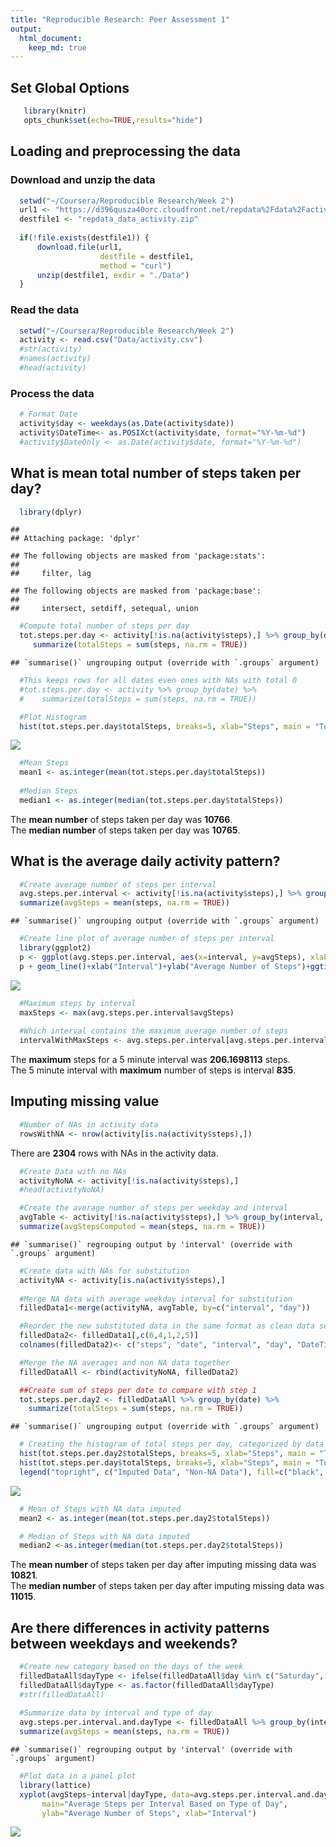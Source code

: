 ```yaml
---
title: "Reproducible Research: Peer Assessment 1"
output: 
  html_document:
    keep_md: true
---
```


## Set Global Options 

```r
   library(knitr)
   opts_chunk$set(echo=TRUE,results="hide")
```

## Loading and preprocessing the data

### Download and unzip the data


```r
  setwd("~/Coursera/Reproducible Research/Week 2")
  url1 <- "https://d396qusza40orc.cloudfront.net/repdata%2Fdata%2Factivity.zip"
  destfile1 <- "repdata_data_activity.zip"
  
  if(!file.exists(destfile1)) {
      download.file(url1, 
                    destfile = destfile1, 
                    method = "curl")
      unzip(destfile1, exdir = "./Data")
  }
```

### Read the data

```r
  setwd("~/Coursera/Reproducible Research/Week 2")
  activity <- read.csv("Data/activity.csv")
  #str(activity)
  #names(activity)
  #head(activity)
```

### Process the data

```r
  # Format Date
  activity$day <- weekdays(as.Date(activity$date))
  activity$DateTime<- as.POSIXct(activity$date, format="%Y-%m-%d")
  #activity$DateOnly <- as.Date(activity$date, format="%Y-%m-%d")
```

## What is mean total number of steps taken per day?

```r
  library(dplyr)
```

```
## 
## Attaching package: 'dplyr'
```

```
## The following objects are masked from 'package:stats':
## 
##     filter, lag
```

```
## The following objects are masked from 'package:base':
## 
##     intersect, setdiff, setequal, union
```

```r
  #Compute total number of steps per day
  tot.steps.per.day <- activity[!is.na(activity$steps),] %>% group_by(date) %>%
     summarize(totalSteps = sum(steps, na.rm = TRUE))
```

```
## `summarise()` ungrouping output (override with `.groups` argument)
```

```r
  #This keeps rows for all dates even ones with NAs with total 0
  #tot.steps.per.day <- activity %>% group_by(date) %>%
  #    summarize(totalSteps = sum(steps, na.rm = TRUE))
```


```r
  #Plot Histogram
  hist(tot.steps.per.day$totalSteps, breaks=5, xlab="Steps", main = "Total Steps per Day")
```

![](PA1_template_files/figure-html/plotHistogram-1.png)<!-- -->


```r
  #Mean Steps
  mean1 <- as.integer(mean(tot.steps.per.day$totalSteps))
  
  #Median Steps
  median1 <- as.integer(median(tot.steps.per.day$totalSteps))
```

The **mean number** of steps taken per day was **10766**.  
The **median number** of steps taken per day was **10765**.  

## What is the average daily activity pattern?


```r
  #Create average number of steps per interval
  avg.steps.per.interval <- activity[!is.na(activity$steps),] %>% group_by(interval) %>% 
  summarize(avgSteps = mean(steps, na.rm = TRUE))
```

```
## `summarise()` ungrouping output (override with `.groups` argument)
```


```r
  #Create line plot of average number of steps per interval
  library(ggplot2)
  p <- ggplot(avg.steps.per.interval, aes(x=interval, y=avgSteps), xlab = "Interval", ylab="Average Number of Steps")
  p + geom_line()+xlab("Interval")+ylab("Average Number of Steps")+ggtitle("Average Number of Steps per Interval")
```

![](PA1_template_files/figure-html/linePlot-1.png)<!-- -->


```r
  #Maximum steps by interval
  maxSteps <- max(avg.steps.per.interval$avgSteps)
  
  #Which interval contains the maximum average number of steps
  intervalWithMaxSteps <- avg.steps.per.interval[avg.steps.per.interval$avgSteps==maxSteps,1]
```

The **maximum** steps for a 5 minute interval was **206.1698113** steps.   
The 5 minute interval with **maximum** number of steps is interval **835**.  

## Imputing missing value


```r
  #Number of NAs in activity data
  rowsWithNA <- nrow(activity[is.na(activity$steps),])
```
There are **2304** rows with NAs in the activity data.  


```r
  #Create Data with no NAs
  activityNoNA <- activity[!is.na(activity$steps),]
  #head(activityNoNA)

  #Create the average number of steps per weekday and interval
  avgTable <- activity[!is.na(activity$steps),] %>% group_by(interval, day) %>%
  summarize(avgStepsComputed = mean(steps, na.rm = TRUE))
```

```
## `summarise()` regrouping output by 'interval' (override with `.groups` argument)
```

```r
  #Create data with NAs for substitution
  activityNA <- activity[is.na(activity$steps),]
  
  #Merge NA data with average weekday interval for substitution
  filledData1<-merge(activityNA, avgTable, by=c("interval", "day"))

  #Reorder the new substituted data in the same format as clean data set
  filledData2<- filledData1[,c(6,4,1,2,5)]
  colnames(filledData2)<- c("steps", "date", "interval", "day", "DateTime")

  #Merge the NA averages and non NA data together
  filledDataAll <- rbind(activityNoNA, filledData2)

  ##Create sum of steps per date to compare with step 1
  tot.steps.per.day2 <- filledDataAll %>% group_by(date) %>%
    summarize(totalSteps = sum(steps, na.rm = TRUE))
```

```
## `summarise()` ungrouping output (override with `.groups` argument)
```


```r
  # Creating the histogram of total steps per day, categorized by data set to show impact
  hist(tot.steps.per.day2$totalSteps, breaks=5, xlab="Steps", main = "Total Steps per Day with NAs Filled", col="Black")
  hist(tot.steps.per.day$totalSteps, breaks=5, xlab="Steps", main = "Total Steps per Day with NAs Filled", col="Grey", add=T)
  legend("topright", c("Imputed Data", "Non-NA Data"), fill=c("black", "grey") )
```

![](PA1_template_files/figure-html/plotHistogram2-1.png)<!-- -->


```r
  # Mean of Steps with NA data imputed
  mean2 <- as.integer(mean(tot.steps.per.day2$totalSteps))

  # Median of Steps with NA data imputed
  median2 <-as.integer(median(tot.steps.per.day2$totalSteps))
```
The **mean number** of steps taken per day after imputing missing data was **10821**.    
The **median number** of steps taken per day after imputing missing data was **11015**.   

## Are there differences in activity patterns between weekdays and weekends?


```r
  #Create new category based on the days of the week
  filledDataAll$dayType <- ifelse(filledDataAll$day %in% c("Saturday", "Sunday"), "Weekend", "Weekday")
  filledDataAll$dayType <- as.factor(filledDataAll$dayType)
  #str(filledDataAll)
  
  #Summarize data by interval and type of day
  avg.steps.per.interval.and.dayType <- filledDataAll %>% group_by(interval, dayType) %>%
  summarize(avgSteps = mean(steps, na.rm = TRUE))
```

```
## `summarise()` regrouping output by 'interval' (override with `.groups` argument)
```


```r
  #Plot data in a panel plot
  library(lattice)
  xyplot(avgSteps~interval|dayType, data=avg.steps.per.interval.and.dayType, type="l",  layout = c(1,2),
       main="Average Steps per Interval Based on Type of Day", 
       ylab="Average Number of Steps", xlab="Interval")
```

![](PA1_template_files/figure-html/panelPlot-1.png)<!-- -->
